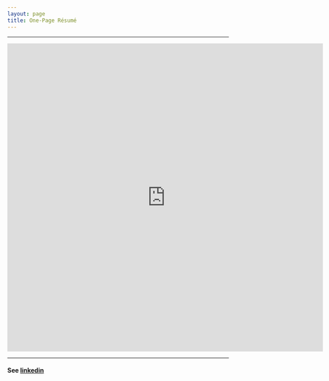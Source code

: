 ```yaml
---
layout: page
title: One-Page Résumé
---
```


---

<iframe src="https://docs.google.com/gview?url=https://geraldmc.github.io/assets/CV-gmccollam-02192023.pdf&embedded=true" style="width:718px; height:700px;" frameborder="0"></iframe>

---

#### See [linkedin](https://www.linkedin.com/in/geraldmc) 